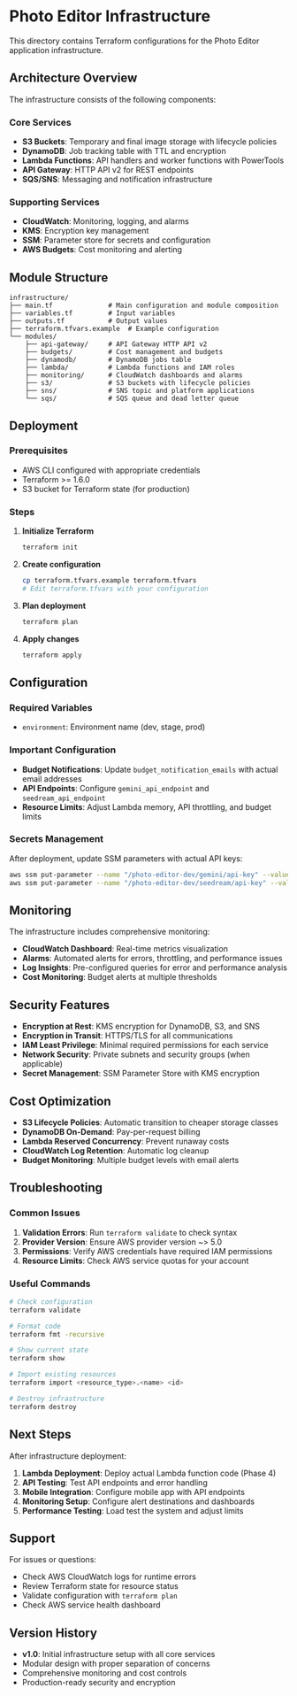 # Photo Editor Infrastructure

This directory contains Terraform configurations for the Photo Editor application infrastructure.

## Architecture Overview

The infrastructure consists of the following components:

### Core Services
- **S3 Buckets**: Temporary and final image storage with lifecycle policies
- **DynamoDB**: Job tracking table with TTL and encryption
- **Lambda Functions**: API handlers and worker functions with PowerTools
- **API Gateway**: HTTP API v2 for REST endpoints
- **SQS/SNS**: Messaging and notification infrastructure

### Supporting Services
- **CloudWatch**: Monitoring, logging, and alarms
- **KMS**: Encryption key management
- **SSM**: Parameter store for secrets and configuration
- **AWS Budgets**: Cost monitoring and alerting

## Module Structure

```
infrastructure/
├── main.tf              # Main configuration and module composition
├── variables.tf         # Input variables
├── outputs.tf           # Output values
├── terraform.tfvars.example  # Example configuration
└── modules/
    ├── api-gateway/     # API Gateway HTTP API v2
    ├── budgets/         # Cost management and budgets
    ├── dynamodb/        # DynamoDB jobs table
    ├── lambda/          # Lambda functions and IAM roles
    ├── monitoring/      # CloudWatch dashboards and alarms
    ├── s3/              # S3 buckets with lifecycle policies
    ├── sns/             # SNS topic and platform applications
    └── sqs/             # SQS queue and dead letter queue
```

## Deployment

### Prerequisites
- AWS CLI configured with appropriate credentials
- Terraform >= 1.6.0
- S3 bucket for Terraform state (for production)

### Steps

1. **Initialize Terraform**
   ```bash
   terraform init
   ```

2. **Create configuration**
   ```bash
   cp terraform.tfvars.example terraform.tfvars
   # Edit terraform.tfvars with your configuration
   ```

3. **Plan deployment**
   ```bash
   terraform plan
   ```

4. **Apply changes**
   ```bash
   terraform apply
   ```

## Configuration

### Required Variables
- `environment`: Environment name (dev, stage, prod)

### Important Configuration
- **Budget Notifications**: Update `budget_notification_emails` with actual email addresses
- **API Endpoints**: Configure `gemini_api_endpoint` and `seedream_api_endpoint`
- **Resource Limits**: Adjust Lambda memory, API throttling, and budget limits

### Secrets Management
After deployment, update SSM parameters with actual API keys:
```bash
aws ssm put-parameter --name "/photo-editor-dev/gemini/api-key" --value "your-api-key" --type "SecureString" --overwrite
aws ssm put-parameter --name "/photo-editor-dev/seedream/api-key" --value "your-api-key" --type "SecureString" --overwrite
```

## Monitoring

The infrastructure includes comprehensive monitoring:

- **CloudWatch Dashboard**: Real-time metrics visualization
- **Alarms**: Automated alerts for errors, throttling, and performance issues
- **Log Insights**: Pre-configured queries for error and performance analysis
- **Cost Monitoring**: Budget alerts at multiple thresholds

## Security Features

- **Encryption at Rest**: KMS encryption for DynamoDB, S3, and SNS
- **Encryption in Transit**: HTTPS/TLS for all communications
- **IAM Least Privilege**: Minimal required permissions for each service
- **Network Security**: Private subnets and security groups (when applicable)
- **Secret Management**: SSM Parameter Store with KMS encryption

## Cost Optimization

- **S3 Lifecycle Policies**: Automatic transition to cheaper storage classes
- **DynamoDB On-Demand**: Pay-per-request billing
- **Lambda Reserved Concurrency**: Prevent runaway costs
- **CloudWatch Log Retention**: Automatic log cleanup
- **Budget Monitoring**: Multiple budget levels with email alerts

## Troubleshooting

### Common Issues

1. **Validation Errors**: Run `terraform validate` to check syntax
2. **Provider Version**: Ensure AWS provider version ~> 5.0
3. **Permissions**: Verify AWS credentials have required IAM permissions
4. **Resource Limits**: Check AWS service quotas for your account

### Useful Commands

```bash
# Check configuration
terraform validate

# Format code
terraform fmt -recursive

# Show current state
terraform show

# Import existing resources
terraform import <resource_type>.<name> <id>

# Destroy infrastructure
terraform destroy
```

## Next Steps

After infrastructure deployment:

1. **Lambda Deployment**: Deploy actual Lambda function code (Phase 4)
2. **API Testing**: Test API endpoints and error handling
3. **Mobile Integration**: Configure mobile app with API endpoints
4. **Monitoring Setup**: Configure alert destinations and dashboards
5. **Performance Testing**: Load test the system and adjust limits

## Support

For issues or questions:
- Check AWS CloudWatch logs for runtime errors
- Review Terraform state for resource status
- Validate configuration with `terraform plan`
- Check AWS service health dashboard

## Version History

- **v1.0**: Initial infrastructure setup with all core services
- Modular design with proper separation of concerns
- Comprehensive monitoring and cost controls
- Production-ready security and encryption